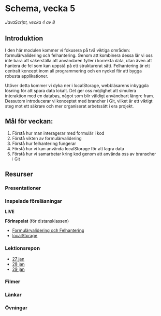 # Schema, vecka 5
###### JavaScript, vecka 4 av 8

## Introduktion

I den här modulen kommer vi fokusera på två viktiga områden: formulärvalidering och felhantering. Genom att kombinera dessa lär vi oss inte bara att säkerställa att användaren fyller i korrekta data, utan även att hantera de fel som kan uppstå på ett strukturerat sätt. Felhantering är ett centralt koncept inom all programmering och en nyckel för att bygga robusta applikationer.

Utöver detta kommer vi dyka ner i localStorage, webbläsarens inbyggda lösning för att spara data lokalt. Det ger oss möjlighet att simulera interaktion med en databas, något som blir väldigt användbart längre fram. Dessutom introducerar vi konceptet med brancher i Git, vilket är ett viktigt steg mot ett säkrare och mer organiserat arbetssätt i era projekt.

## Mål för veckan:

1. Förstå hur man interagerar med formulär i kod
2. Förstå vikten av formulärvalidering
3. Förstå hur felhantering fungerar
4. Förstå hur vi kan använda localStorage för att lagra data
5. Förstå hur vi samarbetar kring kod genom att använda oss av branscher i Git


## Resurser

### Presentationer


### Inspelade föreläsningar

**LIVE**

**Förinspelat** (för distansklassen)

* [Formulärvalidering och Felhantering](https://vimeo.com/1049960188/d039d2f672)
* [localStorage](https://vimeo.com/805239004)

### Lektionsrepon

* [27 jan]()
* [28 jan]()
* [29 jan]()

### Filmer


### Länkar


### Övningar 








